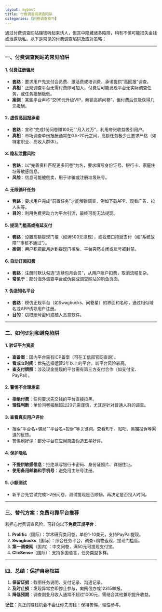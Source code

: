 ```yaml
---
layout: mypost
title: 付费调查网调查陷阱
categories: [问卷调查技巧]
---
```


通过付费调查网站赚钱听起来诱人，但其中隐藏诸多陷阱，稍有不慎可能损失金钱或泄露隐私。以下是常见的付费调查陷阱及应对策略：

---

### **一、付费调查网站的常见陷阱**

#### **1. 付费注册骗局**
   - **套路**：要求用户先支付会员费、激活费或培训费，承诺提供“高回报”调查。
   - **真相**：正规调查平台无需付费即可加入，付费后可能发现平台无实际调查任务，或任务报酬极低。
   - **案例**：某些平台声称“交99元升级VIP，解锁高薪问卷”，但付费后仅能获得几元报酬。

#### **2. 虚假高回报承诺**
   - **套路**：宣称“完成1份问卷赚100元”“月入过万”，利用夸张收益吸引用户。
   - **真相**：市场调查单份报酬通常在0.5-20元之间，高额任务极少且要求严格（如特定职业、高收入群体）。

#### **3. 隐私泄露风险**
   - **套路**：以“完善资料匹配更多问卷”为名，要求填写身份证号、银行卡、家庭住址等敏感信息。
   - **风险**：信息可能被倒卖，用于诈骗或注册垃圾账号。

#### **4. 无限循环任务**
   - **套路**：要求用户完成“前置任务”才能解锁调查，例如下载APP、观看广告、拉人头等。
   - **目的**：利用免费劳动力为平台引流，最终可能无法提现。

#### **5. 提现门槛高或拖延支付**
   - **套路**：设置高额提现门槛（如满500元提现），或找借口拖延支付（如“系统故障”“审核不通过”）。
   - **案例**：用户积攒数月达到提现门槛后，平台突然关闭或账号被封禁。

#### **6. 自动订阅扣费**
   - **套路**：注册时默认勾选“连续包月会员”，从用户账户扣费，取消流程复杂。
   - **常见于**：部分海外调查平台或伪装成调查网站的钓鱼页面。

#### **7. 伪造知名平台**
   - **套路**：模仿正规平台（如Swagbucks、问卷星）的界面和名称，通过相似域名或APP诱导用户注册。
   - **目的**：窃取账号密码或植入恶意软件。

---

### **二、如何识别和避免陷阱**

#### **1. 验证平台资质**
   - **查备案**：国内平台需有ICP备案（可在工信部官网查询）。
   - **看成立时间**：优先选择运营3年以上的平台，新平台风险较高。
   - **查支付牌照**：涉及现金提现的平台需有第三方支付合作（如支付宝、PayPal）。

#### **2. 警惕不合理承诺**
   - **拒绝付费**：任何要求先交钱的平台直接拉黑。
   - **理性判断**：单份问卷报酬超过20元需谨慎，尤其是针对普通人群的调查。

#### **3. 查看真实用户评价**
   - 搜索“平台名+骗局”“平台名+投诉”等关键词，查看知乎、贴吧、黑猫投诉等渠道的反馈。
   - 警惕刷好评：部分平台在应用商店伪造五星好评。

#### **4. 保护隐私**
   - **不提供敏感信息**：拒绝填写银行卡密码、身份证照片、详细住址。
   - **使用备用邮箱和手机号**：避免用主账号注册。

#### **5. 小额测试**
   - 新平台先尝试完成1-2份问卷，测试提现是否顺畅，再决定是否投入时间。

---

### **三、替代方案：免费可靠平台推荐**
若担心付费调查风险，可转向以下**免费正规平台**：
1. **Prolific**（国际）：学术研究类问卷，单份1-10美元，支持PayPal提现。
2. **Swagbucks**（国际）：综合任务平台，调查+购物返现，提现门槛低。
3. **第一调查网**（国内）：中文问卷，满50元可提现支付宝。
4. **ClixSense**（国际）：支持多国语言，任务类型多样。

---

### **四、总结：保护自身权益**
1. **保留证据**：截图任务说明、支付记录、沟通记录。
2. **及时止损**：发现异常立即停止参与，向网信办或12315举报。
3. **降低预期**：调查副业月收入通常不超过1000元，需结合其他兼职提升收益。

**记住**：真正的赚钱机会不会让你先掏钱！保持警惕，理性参与。
